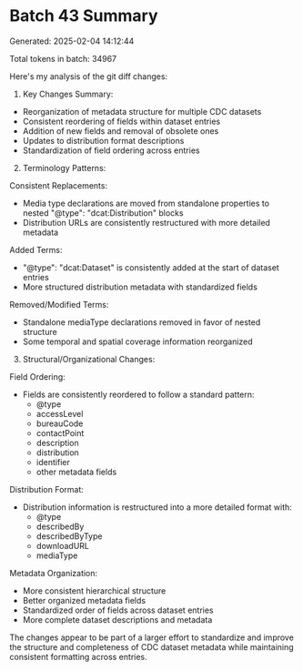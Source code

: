 # Batch 43 Summary

Generated: 2025-02-04 14:12:44

Total tokens in batch: 34967

Here's my analysis of the git diff changes:

1. Key Changes Summary:
- Reorganization of metadata structure for multiple CDC datasets
- Consistent reordering of fields within dataset entries
- Addition of new fields and removal of obsolete ones
- Updates to distribution format descriptions
- Standardization of field ordering across entries

2. Terminology Patterns:

Consistent Replacements:
- Media type declarations are moved from standalone properties to nested "@type": "dcat:Distribution" blocks
- Distribution URLs are consistently restructured with more detailed metadata

Added Terms:
- "@type": "dcat:Dataset" is consistently added at the start of dataset entries
- More structured distribution metadata with standardized fields

Removed/Modified Terms:
- Standalone mediaType declarations removed in favor of nested structure
- Some temporal and spatial coverage information reorganized

3. Structural/Organizational Changes:

Field Ordering:
- Fields are consistently reordered to follow a standard pattern:
  - @type
  - accessLevel
  - bureauCode
  - contactPoint
  - description
  - distribution
  - identifier
  - other metadata fields

Distribution Format:
- Distribution information is restructured into a more detailed format with:
  - @type
  - describedBy
  - describedByType
  - downloadURL
  - mediaType

Metadata Organization:
- More consistent hierarchical structure
- Better organized metadata fields
- Standardized order of fields across dataset entries
- More complete dataset descriptions and metadata

The changes appear to be part of a larger effort to standardize and improve the structure and completeness of CDC dataset metadata while maintaining consistent formatting across entries.